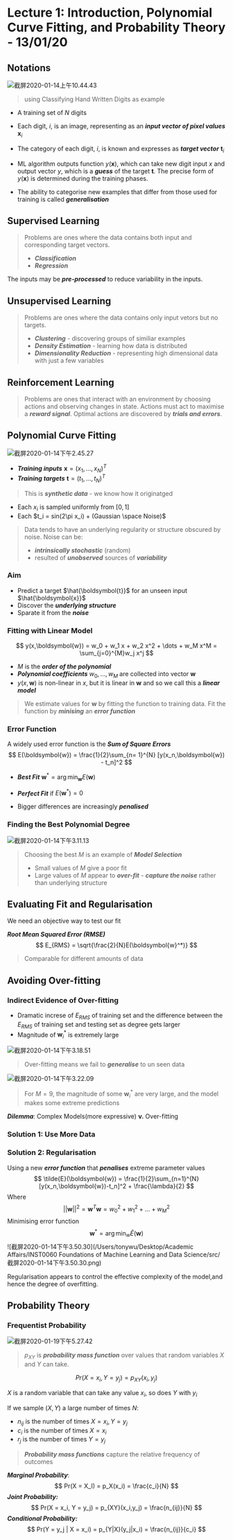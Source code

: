 # Lecture 1: Introduction, Polynomial Curve Fitting, and Probability Theory - 13/01/20

## Notations

![截屏2020-01-14上午10.44.43](../src/截屏2020-01-14上午10.44.43.png)

>   using Classifying Hand Written Digits as example

-   A training set of $N$ digits
-   Each digit, $i$, is an image, representing as an ***input vector of pixel values*** $\boldsymbol{x}_i$
-   The category of each digit, $i$, is known and expresses as ***target vector*** $\boldsymbol{t}_i$

-   ML algorithm outputs function $y(\boldsymbol{x})$, which can take new digit input $x$ and output vector $y$, which is a ***guess*** of the target $\boldsymbol{t}$. The precise form of $y(\boldsymbol{x})$ is determined during the training phases.
-   The ability to categorise new examples that differ from those used for training is called ***generalisation***

## Supervised Learning

>   Problems are ones where the data contains both input and corresponding target vectors.
>
>   -   ***Classification***
>   -   ***Regression***

The inputs may be ***pre-processed*** to reduce variability in the inputs.

## Unsupervised Learning

>   Problems are ones where the data contains only input vetors but no targets.
>
>   -   ***Clustering*** - discovering groups of similiar examples
>   -   ***Density Estimation*** - learning how data is distributed
>   -   ***Dimensionality Reduction*** - representing high dimensional data with just a few variables

## Reinforcement Learning

>   Problems are ones that interact with an environment by choosing actions and observing changes in state. Actions must act to maximise a ***reward signal***. Optimal actions are discovered by ***trials and errors***.

## Polynomial Curve Fitting

![截屏2020-01-14下午2.45.27](../src/截屏2020-01-14下午2.45.27.png)

-   ***Training inputs*** $\boldsymbol{x} = (x_1, \dots, x_N)^T$ 
-   ***Training targets*** $\boldsymbol{t} = (t_1,\dots,t_N)^T$

>   This is ***synthetic data*** - we know how it originatged

-   Each $x_i$ is sampled uniformly from $[0,1]$
-   Each $t_i = sin(2\pi x_i) + (Gaussian \space Noise)$ 

>   Data tends to have an underlying regularity or structure obscured by noise. Noise can be:
>
>   -   ***intrinsically stochastic*** (random)
>   -   resulted of ***unobserved*** sources of ***variability***

### Aim

-   Predict a target $\hat{\boldsymbol{t}}$ for an unseen input $\hat{\boldsymbol{x}}$
-   Discover the ***underlying structure***
-   Sparate it from the ***noise***

### Fitting with Linear Model

$$
y(x,\boldsymbol{w}) = w_0 + w_1 x + w_2 x^2 + \dots + w_M x^M = \sum_{j=0}^{M}w_j x^j
$$

-   $M$ is the ***order of the polynomial***
-   ***Polynomial coefficients*** $w_0, \dots, w_M$ are collected into vector $\boldsymbol{w}$
-   $y(x,\boldsymbol{w})$ is non-linear in $x$, but it is linear in $\boldsymbol{w}$ and so we call this a ***linear model***

>   We estimate values for $\boldsymbol{w}$ by fitting the function to training data. Fit the function by ***minising*** an ***error function***

### Error Function

A widely used error function is the ***Sum of Square Errors***
$$
E(\boldsymbol{w}) = \frac{1}{2}\sum_{n= 1}^{N} [y(x_n,\boldsymbol{w}) - t_n]^2
$$

-   ***Best Fit*** $\boldsymbol{w}^* = \arg \min_\boldsymbol{w}E(\boldsymbol{w})$
-   ***Perfect Fit*** if $E(\boldsymbol{w}^*) = 0$

-   Bigger differences are increasingly ***penalised***

### Finding the Best Polynomial Degree

![截屏2020-01-14下午3.11.13](../src/截屏2020-01-14下午3.11.13.png)

>   Choosing the best $M$ is an example of ***Model Selection***
>
>   -   Small values of $M$ give a poor fit
>   -   Large values of $M$ appear to ***over-fit*** - ***capture the noise*** rather than underlying structure

## Evaluating Fit and Regularisation

We need an objective way to test our fit

***Root Mean Squared Error (RMSE)***
$$
E_{RMS} = \sqrt{\frac{2}{N}E(\boldsymbol{w}^*)}
$$

>   Comparable for different amounts of data

## Avoiding Over-fitting

### Indirect Evidence of Over-fitting

-   Dramatic increse of $E_{RMS}$ of training set and the difference between the $E_{RMS}$ of training set and testing set  as degree gets larger
-   Magnitude of $\boldsymbol{w}_i^*$ is extremely large 

![截屏2020-01-14下午3.18.51](../src/截屏2020-01-14下午3.18.51.png)

>   Over-fitting means we fail to ***generalise*** to un seen data

![截屏2020-01-14下午3.22.09](../src/截屏2020-01-14下午3.22.09.png)

>   For $M = 9$, the magnitude of some $\boldsymbol{w}_i^*$ are very large, and the model makes some extreme predictions

***Dilemma***: Complex Models(more expressive) **v.** Over-fitting

### Solution 1: Use More Data

### Solution 2: Regularisation

Using a new ***error function*** that ***penalises*** extreme parameter values
$$
\tilde{E}(\boldsymbol{w}) = \frac{1}{2}\sum_{n=1}^{N}[y(x_n,\boldsymbol{w})-t_n]^2 + \frac{\lambda}{2}
$$
Where 
$$
|| \boldsymbol{w}||^2 = \boldsymbol{w}^T\boldsymbol{w} = w_0^2 + w_1^2 + \dots + w_M^2
$$
 Minimising error function
$$
\boldsymbol{w}^* = \arg\min_w \tilde{E}(\boldsymbol{w})
$$
![截屏2020-01-14下午3.50.30](/Users/tonywu/Desktop/Academic Affairs/INST0060 Foundations of Machine Learning and Data Science/src/截屏2020-01-14下午3.50.30.png)

Regularisation appears to control the effective complexity of the model,and hence the degree of overfitting.

## Probability Theory

### Frequentist Probability

![截屏2020-01-19下午5.27.42](../src/截屏2020-01-19下午5.27.42.png)

>   $p_{XY}$ is ***probability mass function*** over values that random variables $X$ and $Y$ can take.

$$
Pr(X = x_i, Y = y_j) = p_{XY}(x_i,y_j)
$$

$X$ is a random variable that can take any value $x_i$, so does $Y$ with $y_i$

If we sample $(X,Y)$ a large number of times $N$:

-   $n_{ij}$ is the number of times $X = x_i, Y = y_j$
-   $c_i$ is the number of times $X = x_i$
-   $r_j$ is the number of times $Y = y_j$

>   ***Probability mass functions*** capture the relative frequency of outcomes

***Marginal Probability***:
$$
Pr(X = X_I) = p_X(x_i) = \frac{c_i}{N}
$$
***Joint Probability:***
$$
Pr(X = x_i, Y = y_j) = p_{XY}(x_i,y_j) = \frac{n_{ij}}{N}
$$
***Conditional Probability:***
$$
Pr(Y = y_j | X = x_i) = p_{Y|X}(y_j|x_i) = \frac{n_{ij}}{c_i} 
$$
